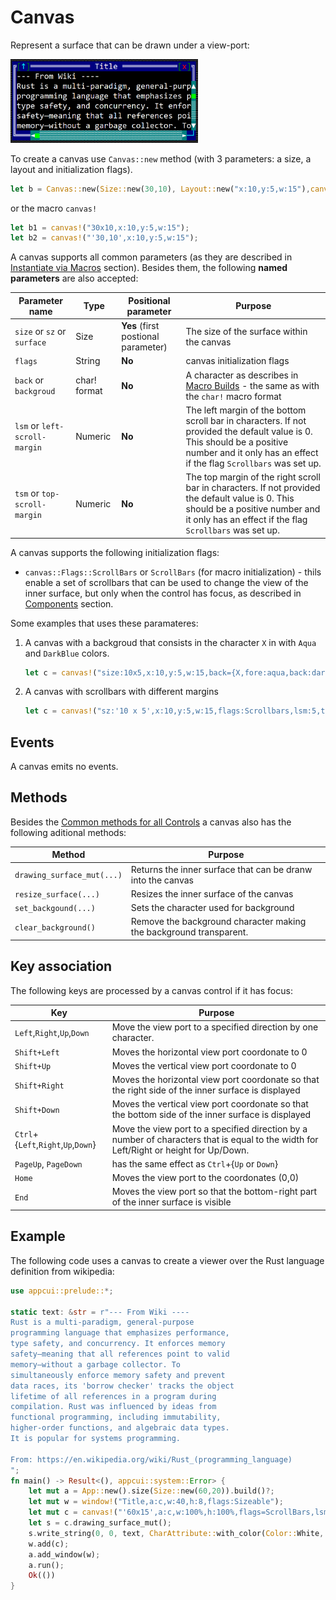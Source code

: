 # Canvas

Represent a surface that can be drawn under a view-port:

<img src="img/canvas.png" width=300/>

To create a canvas use `Canvas::new` method (with 3 parameters: a size, a layout and initialization flags).
```rs
let b = Canvas::new(Size::new(30,10), Layout::new("x:10,y:5,w:15"),canvas::Flags::None);
```
or the macro `canvas!`
```rs
let b1 = canvas!("30x10,x:10,y:5,w:15");
let b2 = canvas!("'30,10',x:10,y:5,w:15");
```

A canvas supports all common parameters (as they are described in [Instantiate via Macros](../instantiate_via_macros.md) section). Besides them, the following **named parameters** are also accepted:

| Parameter name                | Type         | Positional parameter                | Purpose                                                                                                                                                                                         |
| ----------------------------- | ------------ | ----------------------------------- | ----------------------------------------------------------------------------------------------------------------------------------------------------------------------------------------------- |
| `size` or `sz` or `surface`   | Size         | **Yes** (first postional parameter) | The size of the surface within the canvas                                                                                                                                                       |
| `flags`                       | String       | **No**                              | canvas initialization flags                                                                                                                                                                     |
| `back` or `backgroud`         | char! format | **No**                              | A character as describes in [Macro Builds](../../chapter-2/screen.md#macro-builds) - the same as with the  `char!` macro format                                                                 |
| `lsm` or `left-scroll-margin` | Numeric      | **No**                              | The left margin of the bottom scroll bar in characters. If not provided the default value is 0. This should be a positive number and it only has an effect if the flag `Scrollbars` was set up. |
| `tsm` or `top-scroll-margin`  | Numeric      | **No**                              | The top margin of the right scroll bar in characters. If not provided the default value is 0. This should be a positive number and it only has an effect if the flag `Scrollbars` was set up.   |

A canvas supports the following initialization flags:
* `canvas::Flags::ScrollBars` or `ScrollBars` (for macro initialization) - thils enable a set of scrollbars that can be used to change the view of the inner surface, but only when the control has focus, as described in [Components](../components.md) section.

Some examples that uses these paramateres:

1. A canvas with a backgroud that consists in the character `X` in with `Aqua` and `DarkBlue` colors.
    ```rs
    let c = canvas!("size:10x5,x:10,y:5,w:15,back={X,fore:aqua,back:darkblue}");
    ```
2. A canvas with scrollbars with different margins
    ```rs
    let c = canvas!("sz:'10 x 5',x:10,y:5,w:15,flags:Scrollbars,lsm:5,tsm:1");
    ```

## Events
A canvas emits no events.

## Methods

Besides the [Common methods for all Controls](../common_methods.md) a canvas also has the following aditional methods:

| Method                     | Purpose                                                            |
| -------------------------- | ------------------------------------------------------------------ |
| `drawing_surface_mut(...)` | Returns the inner surface that can be dranw into the canvas        |
| `resize_surface(...)`      | Resizes the inner surface of the canvas                            |
| `set_backgound(...)`       | Sets the character used for background                             |
| `clear_background()`       | Remove the background character making the background transparent. |

## Key association

The following keys are processed by a canvas control if it has focus:

| Key                                 | Purpose                                                                                                                                |
| ----------------------------------- | -------------------------------------------------------------------------------------------------------------------------------------- |
| `Left`,`Right`,`Up`,`Down`          | Move the view port to a specified direction by one character.                                                                          |
| `Shift+Left`                        | Moves the horizontal view port coordonate to 0                                                                                         |
| `Shift+Up`                          | Moves the vertical view port coordonate to 0                                                                                           |
| `Shift+Right`                       | Moves the horizontal view port coordonate so that the right side of the inner surface is displayed                                     |
| `Shift+Down`                        | Moves the vertical view port coordonate so that the bottom side of the inner surface is displayed                                      |
| `Ctrl`+{`Left`,`Right`,`Up`,`Down`} | Move the view port to a specified direction by a number of characters that is equal to the width for Left/Right or height for Up/Down. |
| `PageUp`, `PageDown`                | has the same effect as `Ctrl`+{`Up` or `Down`}                                                                                         |
| `Home`                              | Moves the view port to the coordonates (0,0)                                                                                           |
| `End`                               | Moves the view port so that the bottom-right part of the inner surface is visible                                                      |

## Example

The following code uses a canvas to create a viewer over the Rust language definition from wikipedia:

```rs
use appcui::prelude::*;

static text: &str = r"--- From Wiki ----
Rust is a multi-paradigm, general-purpose 
programming language that emphasizes performance, 
type safety, and concurrency. It enforces memory 
safety—meaning that all references point to valid 
memory—without a garbage collector. To 
simultaneously enforce memory safety and prevent 
data races, its 'borrow checker' tracks the object 
lifetime of all references in a program during 
compilation. Rust was influenced by ideas from 
functional programming, including immutability, 
higher-order functions, and algebraic data types. 
It is popular for systems programming.

From: https://en.wikipedia.org/wiki/Rust_(programming_language)
";
fn main() -> Result<(), appcui::system::Error> {
    let mut a = App::new().size(Size::new(60,20)).build()?;
    let mut w = window!("Title,a:c,w:40,h:8,flags:Sizeable");
    let mut c = canvas!("'60x15',a:c,w:100%,h:100%,flags=ScrollBars,lsm:3,tsm:1");
    let s = c.drawing_surface_mut();
    s.write_string(0, 0, text, CharAttribute::with_color(Color::White, Color::Black), true);
    w.add(c);
    a.add_window(w);
    a.run();
    Ok(())
}
```